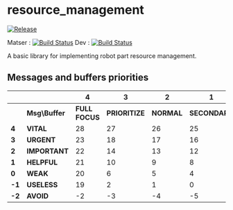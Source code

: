# resource_management

[![Release][Release-Image]][Release-Url]

Matser : [![Build Status](https://gitlab.com/laas-hri/resource_management/badges/master/pipeline.svg)](https://gitlab.com/laas-hri/resource_management/commits/master) Dev : [![Build Status](https://gitlab.com/laas-hri/resource_management/badges/dev/pipeline.svg)](https://gitlab.com/laas-hri/resource_management/commits/dev)

A basic library for implementing robot part resource management.


## Messages and buffers priorities

|          |              | 4            | 3            | 2           | 1           | 0           | -1          |
|----------|--------------|--------------|--------------|-------------|-------------|-------------|-------------|
|          |**Msg\Buffer**|**FULL FOCUS**|**PRIORITIZE**| **NORMAL**  |**SECONDARY**| **IGNORE**  | **INHIBIT** |
| **4**    |**VITAL**     | 28           | 27           | 26          | 25          | 24          | :x:         |
| **3**    |**URGENT**    | 23           | 18           | 17          | 16          | 15          | :x:         |
| **2**    |**IMPORTANT** | 22           | 14           | 13          | 12          | 11          | :x:         |
| **1**    |**HELPFUL**   | 21           | 10           | 9           | 8           | 7           | :x:         |
| **0**    |**WEAK**      | 20           | 6            | 5           | 4           | 3           | :x:         |
| **-1**   |**USELESS**   | 19           | 2            | 1           | 0           | -1          | :x:         |
| **-2**   |**AVOID**     | -2           | -3           | -4          | -5          | -6          | :x:         |

[Release-Url]: https://github.com/LAAS-HRI/resource_management/releases
[Release-image]: http://img.shields.io/badge/release-v0.1.0-1eb0fc.svg
